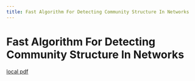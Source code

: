 ```yaml
---
title: Fast Algorithm For Detecting Community Structure In Networks
---
```


# Fast Algorithm For Detecting Community Structure In Networks

[local pdf](../../../pdfs/Fast-algorithm-for-detecting-community-structure-in-networks.pdf)
